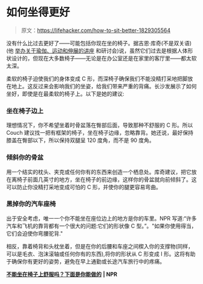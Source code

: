 # 如何坐得更好

> 原文：<https://lifehacker.com/how-to-sit-better-1829305564>

没有什么比过去更好了——可能包括你现在坐的椅子。据吉恩·库奇(不是双关语)(他 [举办关于瑜伽、运动和伸展的讲座](http://www.balancecenter.com/staff.htm) 和研讨会)说，虽然它们过去是根据人体形状设计的，但现在大多数椅子——无论是在办公室还是在家里的客厅里——都太软太深。



柔软的椅子迫使我们的身体变成 C 形，而深椅子确保我们不能没精打采地把脚放在地上。这反过来会影响我们的坐姿，给我们带来严重的背痛。长沙发展示了如何坐好，即使是在最柔软的椅子上。以下是她的建议:

### 坐在椅子边上

理想情况下，你不希望坐着时骨盆落在臀部后面，导致那种不舒服的 C 形。所以 Couch 建议找一把有框架的椅子，坐在椅子边缘，忽略靠背。她还说，最好保持膝盖在臀部以下，所以保持双腿呈 120 度角，而不是 90 度角。

### 倾斜你的骨盆

用一个结实的枕头、夹克或任何你有的东西来创造一个栖息处。库奇建议，把它放在离椅子前面几英寸的地方，坐在椅子的前边缘，这样你的骨盆就向前倾斜了。这可以防止你没精打采地变成可怕的 C 形，并使你的腿更容易弯曲。

### 黑掉你的汽车座椅

出于安全考虑，唯一一个你不能坐在座位边上的地方是你的车里。NPR 写道:“许多汽车和飞机的靠背都有一个很大的问题:它们的形状像 C 型。”。"如果你使用得当，它们会迫使你弯腰驼背."

相反，靠着椅背和头枕坐着，但是在你的后腰和车座之间楔入你的支撑物(同样，可以是毛衣、泡沫滚轴或任何你有的东西),将你的形状从 C 形变成 I 形。这将有助于确保你有更好的姿势，避免在早上通勤或长途汽车旅行中的疼痛。

[**不能坐在椅子上舒服吗？下面是你能做的**](https://www.npr.org/sections/health-shots/2018/09/24/649169060/cant-get-comfortable-in-your-chair-heres-what-you-can-do) **| NPR**